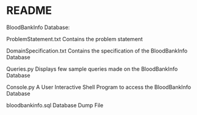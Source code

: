 # README #
BloodBankInfo Database:

ProblemStatement.txt
	Contains the problem statement

DomainSpecification.txt
	Contains the specification of the BloodBankInfo Database

Queries.py
	Displays few sample queries made on the BloodBankInfo Database

Console.py
	A User Interactive Shell Program to access the BloodBankInfo Database

bloodbankinfo.sql
	Database Dump File